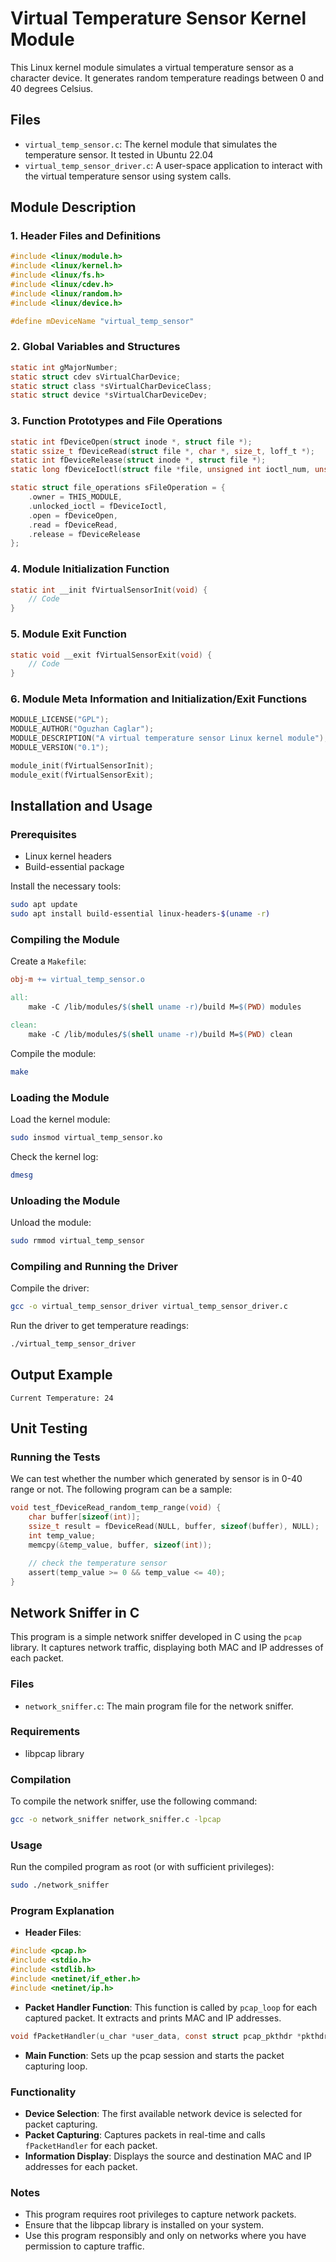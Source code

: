     
# Virtual Temperature Sensor Kernel Module

This Linux kernel module simulates a virtual temperature sensor as a character device. It generates random temperature readings between 0 and 40 degrees Celsius.

## Files

- `virtual_temp_sensor.c`: The kernel module that simulates the temperature sensor. It tested in Ubuntu 22.04
- `virtual_temp_sensor_driver.c`: A user-space application to interact with the virtual temperature sensor using system calls.

## Module Description

### 1. Header Files and Definitions

```c
#include <linux/module.h>
#include <linux/kernel.h>
#include <linux/fs.h>
#include <linux/cdev.h>
#include <linux/random.h>
#include <linux/device.h>

#define mDeviceName "virtual_temp_sensor"
```

### 2. Global Variables and Structures

```c
static int gMajorNumber;
static struct cdev sVirtualCharDevice;
static struct class *sVirtualCharDeviceClass;
static struct device *sVirtualCharDeviceDev;
```

### 3. Function Prototypes and File Operations

```c
static int fDeviceOpen(struct inode *, struct file *);
static ssize_t fDeviceRead(struct file *, char *, size_t, loff_t *);
static int fDeviceRelease(struct inode *, struct file *);
static long fDeviceIoctl(struct file *file, unsigned int ioctl_num, unsigned long ioctl_param);

static struct file_operations sFileOperation = {
    .owner = THIS_MODULE,
    .unlocked_ioctl = fDeviceIoctl,
    .open = fDeviceOpen,
    .read = fDeviceRead,
    .release = fDeviceRelease
};
```

### 4. Module Initialization Function

```c
static int __init fVirtualSensorInit(void) {
    // Code
}
```

### 5. Module Exit Function

```c
static void __exit fVirtualSensorExit(void) {
    // Code
}
```

### 6. Module Meta Information and Initialization/Exit Functions

```c
MODULE_LICENSE("GPL");
MODULE_AUTHOR("Oguzhan Caglar");
MODULE_DESCRIPTION("A virtual temperature sensor Linux kernel module");
MODULE_VERSION("0.1");

module_init(fVirtualSensorInit);
module_exit(fVirtualSensorExit);
```

## Installation and Usage

### Prerequisites

- Linux kernel headers
- Build-essential package

Install the necessary tools:

```bash
sudo apt update
sudo apt install build-essential linux-headers-$(uname -r)
```

### Compiling the Module

Create a `Makefile`:

```Makefile
obj-m += virtual_temp_sensor.o

all:
	make -C /lib/modules/$(shell uname -r)/build M=$(PWD) modules

clean:
	make -C /lib/modules/$(shell uname -r)/build M=$(PWD) clean
```

Compile the module:

```bash
make
```

### Loading the Module

Load the kernel module:

```bash
sudo insmod virtual_temp_sensor.ko
```

Check the kernel log:

```bash
dmesg
```

### Unloading the Module

Unload the module:

```bash
sudo rmmod virtual_temp_sensor
```

### Compiling and Running the Driver

Compile the driver:

```bash
gcc -o virtual_temp_sensor_driver virtual_temp_sensor_driver.c
```

Run the driver to get temperature readings:

```bash
./virtual_temp_sensor_driver
```

## Output Example

```
Current Temperature: 24
```

## Unit Testing

### Running the Tests

We can test whether the number which generated by sensor is in 0-40 range or not. The following program can be a sample:

```c
void test_fDeviceRead_random_temp_range(void) {
    char buffer[sizeof(int)];
    ssize_t result = fDeviceRead(NULL, buffer, sizeof(buffer), NULL);
    int temp_value;
    memcpy(&temp_value, buffer, sizeof(int));

    // check the temperature sensor
    assert(temp_value >= 0 && temp_value <= 40);
}  
```

## Network Sniffer in C

This program is a simple network sniffer developed in C using the `pcap` library. It captures network traffic, displaying both MAC and IP addresses of each packet.

### Files

- `network_sniffer.c`: The main program file for the network sniffer.

### Requirements

- libpcap library

### Compilation

To compile the network sniffer, use the following command:

```bash
gcc -o network_sniffer network_sniffer.c -lpcap
```

### Usage

Run the compiled program as root (or with sufficient privileges):

```bash
sudo ./network_sniffer
```

### Program Explanation

- **Header Files**: 

```c
#include <pcap.h>
#include <stdio.h>
#include <stdlib.h>
#include <netinet/if_ether.h>
#include <netinet/ip.h>      
```

- **Packet Handler Function**: This function is called by `pcap_loop` for each captured packet. It extracts and prints MAC and IP addresses.

```c
void fPacketHandler(u_char *user_data, const struct pcap_pkthdr *pkthdr, const u_char *packet)   
```

- **Main Function**: Sets up the pcap session and starts the packet capturing loop.


### Functionality

- **Device Selection**: The first available network device is selected for packet capturing.
- **Packet Capturing**: Captures packets in real-time and calls `fPacketHandler` for each packet.
- **Information Display**: Displays the source and destination MAC and IP addresses for each packet.

### Notes

- This program requires root privileges to capture network packets.
- Ensure that the libpcap library is installed on your system.
- Use this program responsibly and only on networks where you have permission to capture traffic.

    
